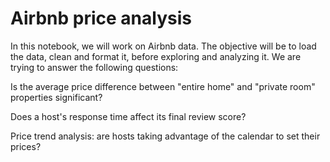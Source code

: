 # Airbnb price analysis

In this notebook, we will work on Airbnb data.
The objective will be to load the data, clean and format it, before exploring and analyzing it.
We are trying to answer the following questions:

Is the average price difference between "entire home" and "private room" properties significant?

Does a host's response time affect its final review score?

Price trend analysis: are hosts taking advantage of the calendar to set their prices?

